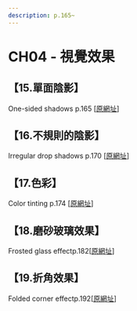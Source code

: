 ```yaml
---
description: p.165~
---
```


# CH04 - 視覺效果

## 【15.單面陰影】

One-sided shadows p.165 \[[原網址](https://www.w3cplus.com/css3/css-secrets/one-sided-shadows.html)\]

## 【16.不規則的陰影】

Irregular drop shadows p.170 \[[原網址](https://www.w3cplus.com/css3/css-secrets/Irregular-drop-shadows.html)\]

## 【17.色彩】

Color tinting p.174 \[[原網址](https://www.w3cplus.com/css3/css-secrets/color-tinting.html)\]

## 【18.磨砂玻璃效果】

Frosted glass effectp.182\[[原網址](https://www.w3cplus.com/css3/css-secrets/frosted-glass-effect.html)\]

## 【19.折角效果】

Folded corner effectp.192\[[原網址](https://www.w3cplus.com/css3/css-secrets/cutout-corners.html)\]

